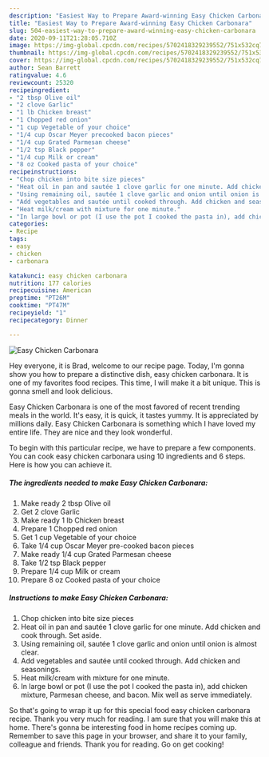```yaml
---
description: "Easiest Way to Prepare Award-winning Easy Chicken Carbonara"
title: "Easiest Way to Prepare Award-winning Easy Chicken Carbonara"
slug: 504-easiest-way-to-prepare-award-winning-easy-chicken-carbonara
date: 2020-09-11T21:28:05.710Z
image: https://img-global.cpcdn.com/recipes/5702418329239552/751x532cq70/easy-chicken-carbonara-recipe-main-photo.jpg
thumbnail: https://img-global.cpcdn.com/recipes/5702418329239552/751x532cq70/easy-chicken-carbonara-recipe-main-photo.jpg
cover: https://img-global.cpcdn.com/recipes/5702418329239552/751x532cq70/easy-chicken-carbonara-recipe-main-photo.jpg
author: Sean Barrett
ratingvalue: 4.6
reviewcount: 25320
recipeingredient:
- "2 tbsp Olive oil"
- "2 clove Garlic"
- "1 lb Chicken breast"
- "1 Chopped red onion"
- "1 cup Vegetable of your choice"
- "1/4 cup Oscar Meyer precooked bacon pieces"
- "1/4 cup Grated Parmesan cheese"
- "1/2 tsp Black pepper"
- "1/4 cup Milk or cream"
- "8 oz Cooked pasta of your choice"
recipeinstructions:
- "Chop chicken into bite size pieces"
- "Heat oil in pan and sautée 1 clove garlic for one minute. Add chicken and cook through. Set aside."
- "Using remaining oil, sautée 1 clove garlic and onion until onion is almost clear."
- "Add vegetables and sautée until cooked through. Add chicken and seasonings."
- "Heat milk/cream with mixture for one minute."
- "In large bowl or pot (I use the pot I cooked the pasta in), add chicken mixture, Parmesan cheese, and bacon. Mix well as serve immediately."
categories:
- Recipe
tags:
- easy
- chicken
- carbonara

katakunci: easy chicken carbonara 
nutrition: 177 calories
recipecuisine: American
preptime: "PT26M"
cooktime: "PT47M"
recipeyield: "1"
recipecategory: Dinner

---
```



![Easy Chicken Carbonara](https://img-global.cpcdn.com/recipes/5702418329239552/751x532cq70/easy-chicken-carbonara-recipe-main-photo.jpg)

Hey everyone, it is Brad, welcome to our recipe page. Today, I'm gonna show you how to prepare a distinctive dish, easy chicken carbonara. It is one of my favorites food recipes. This time, I will make it a bit unique. This is gonna smell and look delicious.

Easy Chicken Carbonara is one of the most favored of recent trending meals in the world. It's easy, it is quick, it tastes yummy. It is appreciated by millions daily. Easy Chicken Carbonara is something which I have loved my entire life. They are nice and they look wonderful.




To begin with this particular recipe, we have to prepare a few components. You can cook easy chicken carbonara using 10 ingredients and 6 steps. Here is how you can achieve it.

<!--inarticleads1-->

##### The ingredients needed to make Easy Chicken Carbonara:

1. Make ready 2 tbsp Olive oil
1. Get 2 clove Garlic
1. Make ready 1 lb Chicken breast
1. Prepare 1 Chopped red onion
1. Get 1 cup Vegetable of your choice
1. Take 1/4 cup Oscar Meyer pre-cooked bacon pieces
1. Make ready 1/4 cup Grated Parmesan cheese
1. Take 1/2 tsp Black pepper
1. Prepare 1/4 cup Milk or cream
1. Prepare 8 oz Cooked pasta of your choice




<!--inarticleads2-->

##### Instructions to make Easy Chicken Carbonara:

1. Chop chicken into bite size pieces
1. Heat oil in pan and sautée 1 clove garlic for one minute. Add chicken and cook through. Set aside.
1. Using remaining oil, sautée 1 clove garlic and onion until onion is almost clear.
1. Add vegetables and sautée until cooked through. Add chicken and seasonings.
1. Heat milk/cream with mixture for one minute.
1. In large bowl or pot (I use the pot I cooked the pasta in), add chicken mixture, Parmesan cheese, and bacon. Mix well as serve immediately.




So that's going to wrap it up for this special food easy chicken carbonara recipe. Thank you very much for reading. I am sure that you will make this at home. There's gonna be interesting food in home recipes coming up. Remember to save this page in your browser, and share it to your family, colleague and friends. Thank you for reading. Go on get cooking!
